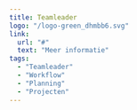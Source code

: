```yaml
---
title: Teamleader
logo: "/logo-green_dhmbb6.svg"
link:
  url: "#"
  text: "Meer informatie"
tags:
  - "Teamleader"
  - "Workflow"
  - "Planning"
  - "Projecten"
---
```

